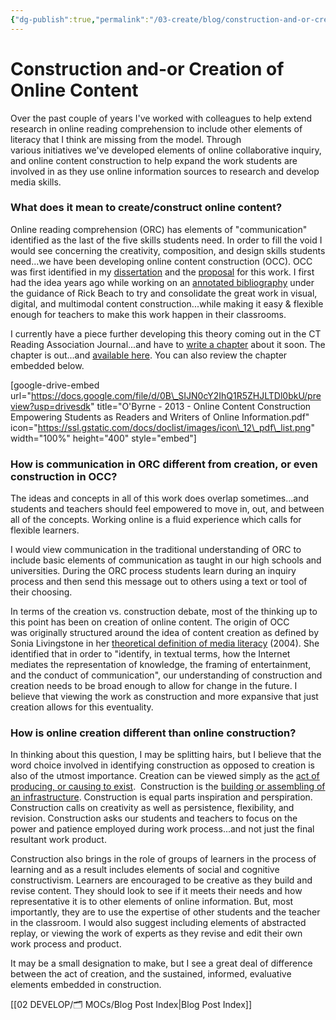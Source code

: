 ```yaml
---
{"dg-publish":true,"permalink":"/03-create/blog/construction-and-or-creation-of-online-content/","title":"Construction and/or Creation of Online Content","tags":["education","online-content-construction","technology"]}
---
```


# Construction and-or Creation of Online Content

Over the past couple of years I've worked with colleagues to help extend research in online reading comprehension to include other elements of literacy that I think are missing from the model. Through various initiatives we've developed elements of online collaborative inquiry, and online content construction to help expand the work students are involved in as they use online information sources to research and develop media skills.

### What does it mean to create/construct online content?

Online reading comprehension (ORC) has elements of "communication" identified as the last of the five skills students need. In order to fill the void I would see concerning the creativity, composition, and design skills students need...we have been developing online content construction (OCC). OCC was first identified in my [dissertation](http://www.scribd.com/doc/107186776/Facilitating-Critical-Evaluation-Skills-through-Content-Creation-Empowering-Adolescents-as-Readers-and-Writers-of-Online-Information) and the [proposal](http://www.scribd.com/doc/30954744/Facilitating-critical-evaluation-skills-through-content-creation-Empowering-Adolescents-as-readers-and-writers-of-online-information) for this work. I first had the idea years ago while working on an [annotated bibliography](http://www.scribd.com/doc/18764979/Online-Content-Creation-OCC-annotated-bibliography) under the guidance of Rick Beach to try and consolidate the great work in visual, digital, and multimodal content construction...while making it easy & flexible enough for teachers to make this work happen in their classrooms.

I currently have a piece further developing this theory coming out in the CT Reading Association Journal...and have to [write a chapter](http://wiobyrne.com/writing-technology-book-chapter-proposals/) about it soon. The chapter is out...and [available here](https://www.academia.edu/5200036/Online_Content_Construction_Empowering_students_as_readers_and_writers_of_online_information). You can also review the chapter embedded below.

\[google-drive-embed url="https://docs.google.com/file/d/0B\_SIJN0cY2IhQ1R5ZHJLTDl0bkU/preview?usp=drivesdk" title="O'Byrne - 2013 - Online Content Construction Empowering Students as Readers and Writers of Online Information.pdf" icon="https://ssl.gstatic.com/docs/doclist/images/icon\_12\_pdf\_list.png" width="100%" height="400" style="embed"\]

### How is communication in ORC different from creation, or even construction in OCC?

The ideas and concepts in all of this work does overlap sometimes...and students and teachers should feel empowered to move in, out, and between all of the concepts. Working online is a fluid experience which calls for flexible learners.

I would view communication in the traditional understanding of ORC to include basic elements of communication as taught in our high schools and universities. During the ORC process students learn during an inquiry process and then send this message out to others using a text or tool of their choosing.

In terms of the creation vs. construction debate, most of the thinking up to this point has been on creation of online content. The origin of OCC was originally structured around the idea of content creation as defined by Sonia Livingstone in her [theoretical definition of media literacy](https://docs.google.com/viewer?url=http://eprints.lse.ac.uk/1017/01/MEDIALITERACY.pdf) (2004). She identified that in order to "identify, in textual terms, how the Internet mediates the representation of knowledge, the framing of entertainment, and the conduct of communication", our understanding of construction and creation needs to be broad enough to allow for change in the future. I believe that viewing the work as construction and more expansive that just creation allows for this eventuality.

### How is online creation different than online construction?

In thinking about this question, I may be splitting hairs, but I believe that the word choice involved in identifying construction as opposed to creation is also of the utmost importance. Creation can be viewed simply as the [act of producing, or causing to exist](http://dictionary.reference.com/browse/creation).  Construction is the [building or assembling of an infrastructure](http://en.wikipedia.org/wiki/Construction). Construction is equal parts inspiration and perspiration. Construction calls on creativity as well as persistence, flexibility, and revision. Construction asks our students and teachers to focus on the power and patience employed during work process...and not just the final resultant work product.

Construction also brings in the role of groups of learners in the process of learning and as a result includes elements of social and cognitive constructivism. Learners are encouraged to be creative as they build and revise content. They should look to see if it meets their needs and how representative it is to other elements of online information. But, most importantly, they are to use the expertise of other students and the teacher in the classroom. I would also suggest including elements of abstracted replay, or viewing the work of experts as they revise and edit their own work process and product.

It may be a small designation to make, but I see a great deal of difference between the act of creation, and the sustained, informed, evaluative elements embedded in construction.

[[02 DEVELOP/🗂️ MOCs/Blog Post Index\|Blog Post Index]]